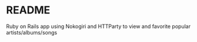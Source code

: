 # README

Ruby on Rails app using Nokogiri and HTTParty to view and favorite popular artists/albums/songs

